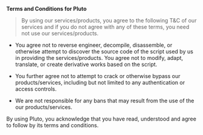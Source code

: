 __**Terms and Conditions for Pluto**__

> By using our services/products, you agree to the following T&C of our services and if you do not agree with any of these terms, you need not use our services/products.

- You agree not to reverse engineer, decompile, disassemble, or otherwise attempt to discover the source code of the script used by us in providing the services/products. You agree not to modify, adapt, translate, or create derivative works based on the script.

- You further agree not to attempt to crack or otherwise bypass our products/services, including but not limited to any authentication or access controls.

- We are not responsible for any bans that may result from the use of the our products/services.

By using Pluto, you acknowledge that you have read, understood and agree to follow by its terms and conditions.
